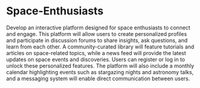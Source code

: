 # Space-Enthusiasts
Develop an interactive platform designed for space enthusiasts to connect and engage.
This platform will allow users to create personalized profiles and participate in discussion forums to share insights, ask questions, and learn from each other. A community-curated library will feature tutorials and articles on space-related topics, while a news feed will provide the latest updates on space events and discoveries. Users can register or log in to unlock these personalized features. The platform will also include a monthly calendar highlighting events such as stargazing nights and astronomy talks, and a messaging system will enable direct communication between users.

